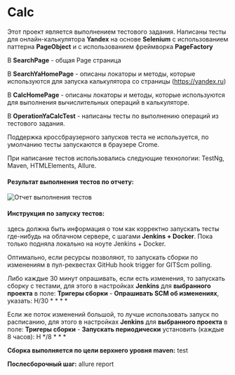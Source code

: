﻿# Calc
Этот проект является выполнением тестового задания. Написаны тесты для онлайн-калькулятора **Yandex** на основе **Selenium** с использованием
паттерна **PageObject** и с использованием фреймворка **PageFactory**

В **SearchPage** - общая Page страница

В **SearchYaHomePage** - описаны локаторы и методы, которые используются для запуска калькулятора со страницы (https://yandex.ru)

В **CalcHomePage** - описаны локаторы и методы, которые используются для выполнения вычислительных операций в калькуляторе.

В **OperationYaCalcTest** - написаны тесты по выполнению операций из тестового задания.

Поддержка кроссбраузерного запусков теста не используется, по умолчанию тесты запускаются в браузере Crome.

При написание тестов использовались следующие технологии: TestNg, Maven, HTMLElements, Allure.

#### Результат выполнения тестов по отчету:
![Отчет выполнения тестов](../develop/Screenshot_92.png "Отчет")

#### Инструкция по запуску тестов:
здесь должна быть информация о том как корректно запускать тесты где-нибудь на облачном сервере,
с шагами  **Jenkins + Docker**.
Пока только подняла локально на ноуте Jenkins + Docker.

Оптимально, если ресурсы позволяют, то запускать сборки по изменениям в пул-реквестах
GitHub hook trigger for GITScm polling.

Либо каждые 30 минут опрашивать, если есть изменения, то запускать сборку с тестами,
для этого в настройках **Jenkins** для **выбранного проекта** в поле:
**Тригеры сборки** - **Опрашивать SCM об изменениях**, указать: H/30 * * * *

Если же поток изменений большой, то лучше использовать запуск по расписанию,
для этого в настройках **Jenkins** для **выбранного проекта** в поле:
**Тригеры сборки** - **Запускать периодически** установить (каждые 8 часов): H */8 * * *

**Сборка выполняется по цели верхнего уровня maven:** test

**Послесборочный шаг:** allure report
